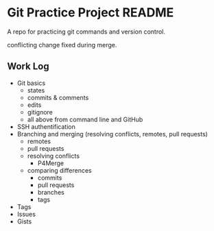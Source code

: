 # Git Practice Project README

A repo for practicing git commands and version control.

conflicting change fixed during merge.

## Work Log
* Git basics 
	* states
	* commits & comments
	* edits 
	* gitignore
	* all above from command line and GitHub
* SSH authentification
* Branching and merging (resolving conflicts, remotes, pull requests)
	* remotes
	* pull requests
	* resolving conflicts
		* P4Merge
	* comparing differences
		* commits
		* pull requests
		* branches
		* tags 
* Tags
* Issues
* Gists
